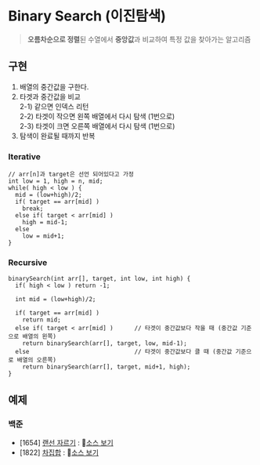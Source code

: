 # Binary Search (이진탐색)

> **오름차순으로 정렬**된 수열에서 **중앙값**과 비교하여 특정 값을 찾아가는 알고리즘

## 구현
1. 배열의 중간값을 구한다.
2. 타겟과 중간값을 비교  
     2-1) 같으면 인덱스 리턴  
     2-2) 타겟이 작으면 왼쪽 배열에서 다시 탐색 (1번으로)  
     2-3) 타겟이 크면 오른쪽 배열에서 다시 탐색 (1번으로)  
3. 탐색이 완료될 때까지 반복

### Iterative 
```
// arr[n]과 target은 선언 되어있다고 가정
int low = 1, high = n, mid;
while( high < low ) {
  mid = (low+high)/2;
  if( target == arr[mid] )
    break;
  else if( target < arr[mid] )      
    high = mid-1;
  else                              
    low = mid+1;
}
```

### Recursive
```
binarySearch(int arr[], target, int low, int high) {
  if( high < low ) return -1;

  int mid = (low+high)/2;

  if( target == arr[mid] )
    return mid;
  else if( target < arr[mid] )      // 타겟이 중간값보다 작을 때 (중간값 기준으로 배열의 왼쪽)
    return binarySearch(arr[], target, low, mid-1);
  else                              // 타겟이 중간값보다 클 때 (중간값 기준으로 배열의 오른쪽)
    return binarySearch(arr[], target, mid+1, high);
}
```

## 예제
### 백준
- [1654] [랜선 자르기](https://www.acmicpc.net/problem/1654) : 🔎[소스 보기](https://github.com/YunSuJeong/BAEKJOON/blob/main/%EB%B0%B1%EC%A4%80/Silver/1654.%E2%80%85%EB%9E%9C%EC%84%A0%E2%80%85%EC%9E%90%EB%A5%B4%EA%B8%B0/%EB%9E%9C%EC%84%A0%E2%80%85%EC%9E%90%EB%A5%B4%EA%B8%B0.java)
- [1822] [차집합](https://www.acmicpc.net/problem/1822) : 🔎[소스 보기](https://github.com/YunSuJeong/BAEKJOON/tree/main/%EB%B0%B1%EC%A4%80/Silver/1822.%E2%80%85%EC%B0%A8%EC%A7%91%ED%95%A9)
